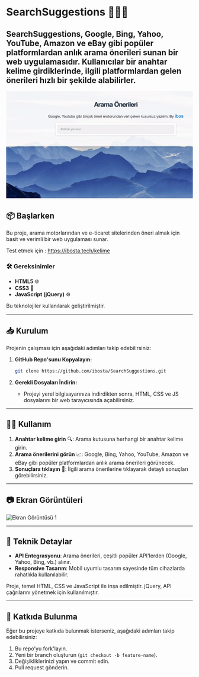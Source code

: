 # **SearchSuggestions** 🧑‍💻✨

**SearchSuggestions**, Google, Bing, Yahoo, YouTube, Amazon ve eBay gibi popüler platformlardan anlık arama önerileri sunan bir web uygulamasıdır. Kullanıcılar bir anahtar kelime girdiklerinde, ilgili platformlardan gelen önerileri hızlı bir şekilde alabilirler.
---
![Ekran Görüntüsü 2](https://github.com/ibosta/SearchSuggestions/blob/main/images2.gif) 

## 📦 **Başlarken**

Bu proje, arama motorlarından ve e-ticaret sitelerinden öneri almak için basit ve verimli bir web uygulaması sunar.

Test etmek için : https://ibosta.tech/kelime

### 🛠️ **Gereksinimler**
- **HTML5** 🌐
- **CSS3** 🎨
- **JavaScript (jQuery)** ⚙️

Bu teknolojiler kullanılarak geliştirilmiştir.

---

## 📥 **Kurulum**

Projenin çalışması için aşağıdaki adımları takip edebilirsiniz:

1. **GitHub Repo'sunu Kopyalayın:**

   ```bash
   git clone https://github.com/ibosta/SearchSuggestions.git
   ```

2. **Gerekli Dosyaları İndirin:**
   - Projeyi yerel bilgisayarınıza indirdikten sonra, HTML, CSS ve JS dosyalarını bir web tarayıcısında açabilirsiniz.

---

## 🧑‍💻 **Kullanım**

1. **Anahtar kelime girin** 🔍: Arama kutusuna herhangi bir anahtar kelime girin.
2. **Arama önerilerini görün** 📈: Google, Bing, Yahoo, YouTube, Amazon ve eBay gibi popüler platformlardan anlık arama önerileri görünecek.
3. **Sonuçlara tıklayın** 🔗: İlgili arama önerilerine tıklayarak detaylı sonuçları görebilirsiniz.

---

## 📷 **Ekran Görüntüleri**

![Ekran Görüntüsü 1](https://github.com/ibosta/SearchSuggestions/blob/main/images1.png) 

---

## 🔧 **Teknik Detaylar**

- **API Entegrasyonu**: Arama önerileri, çeşitli popüler API'lerden (Google, Yahoo, Bing, vb.) alınır.
- **Responsive Tasarım**: Mobil uyumlu tasarım sayesinde tüm cihazlarda rahatlıkla kullanılabilir.
  
Proje, temel HTML, CSS ve JavaScript ile inşa edilmiştir. jQuery, API çağrılarını yönetmek için kullanılmıştır.

---

## 🚀 **Katkıda Bulunma**

Eğer bu projeye katkıda bulunmak isterseniz, aşağıdaki adımları takip edebilirsiniz:

1. Bu repo'yu fork'layın.
2. Yeni bir branch oluşturun (`git checkout -b feature-name`).
3. Değişikliklerinizi yapın ve commit edin.
4. Pull request gönderin.
